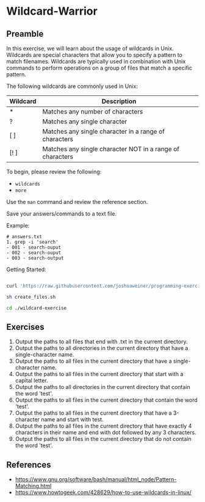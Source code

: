 # Wildcard-Warrior

## Preamble
In this exercise, we will learn about the usage of wildcards in
Unix. Wildcards are special characters that allow you to specify a
pattern to match filenames. Wildcards are typically used in
combination with Unix commands to perform operations on a group of
files that match a specific pattern.

The following wildcards are commonly used in Unix:

| Wildcard | Description                                               |
|----------|-----------------------------------------------------------|
| *        | Matches any number of characters                          |
| ?        | Matches any single character                              |
| [ ]      | Matches any single character in a range of characters     |
| [! ]     | Matches any single character NOT in a range of characters |

To begin, please review the following:

- `wildcards`
- `more`

Use the `man` command and review the reference section.

Save your answers/commands to a text file.

Example:

```text
# answers.txt
1. grep -i 'search'
- 001 - search-ouput
- 002 - search-ouput
- 003 - search-output
```

Getting Started:
```bash

curl 'https://raw.githubusercontent.com/joshuaweiner/programming-exercises/main/wildcard-warrior/create_files.sh' > create_files.sh
```
```bash
sh create_files.sh
```
```bash
cd ./wildcard-exercise
```

## Exercises
1. Output the paths to all files that end with .txt in the current directory.
2. Output the paths to all directories in the current directory that have a single-character name.
3. Output the paths to all files in the current directory that have a single-character name.
4. Output the paths to all files in the current directory that start with a capital letter.
5. Output the paths to all directories in the current directory that contain the word 'test'.
6. Output the paths to all files in the current directory that contain the word 'test'.
7. Output the paths to all files in the current directory that have a 3-character name and start with test.
8. Output the paths to all files in the current directory that have exactly 4 characters in their name and end with dot followed by any 3 characters.
9. Output the paths to all files in the current directory that do not contain the word 'test'.

## References
+ https://www.gnu.org/software/bash/manual/html_node/Pattern-Matching.html
+ https://www.howtogeek.com/428629/how-to-use-wildcards-in-linux/

